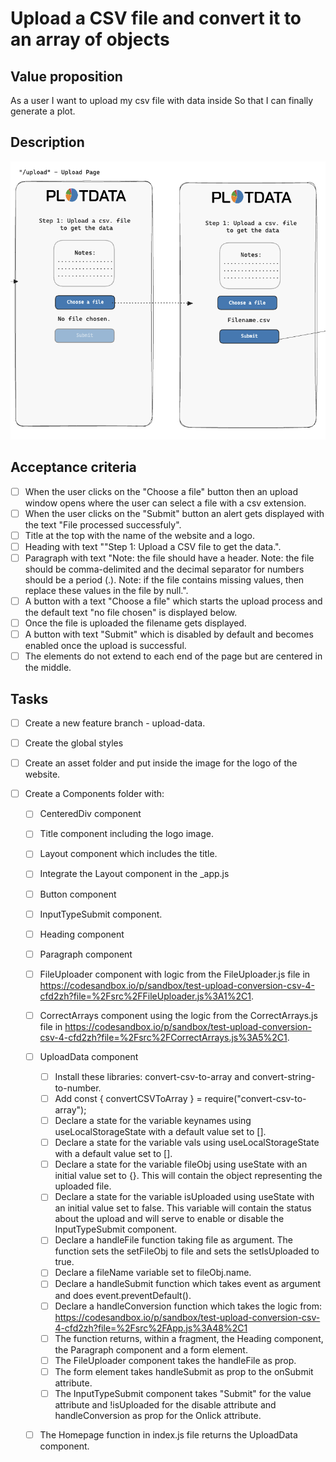 # Upload a CSV file and convert it to an array of objects

## Value proposition

As a user
I want to upload my csv file with data inside
So that I can finally generate a plot.

## Description

![wireframe Upload](/assets/Wireframe-User-Story-1bis.png)

## Acceptance criteria

- [ ] When the user clicks on the "Choose a file" button then an upload window opens where the user can select a file with a csv extension.
- [ ] When the user clicks on the "Submit" button an alert gets displayed with the text "File processed successfuly".
- [ ] Title at the top with the name of the website and a logo.
- [ ] Heading with text ""Step 1: Upload a CSV file to get the data.".
- [ ] Paragraph with text "Note: the file should have a header. Note: the file should be comma-delimited and the decimal separator for numbers should be a period (.). Note: if the file contains missing values, then replace these values in the file by null.".
- [ ] A button with a text "Choose a file" which starts the upload process and the default text "no file chosen" is displayed below.
- [ ] Once the file is uploaded the filename gets displayed.
- [ ] A button with text "Submit" which is disabled by default and becomes enabled once the upload is successful.
- [ ] The elements do not extend to each end of the page but are centered in the middle.

## Tasks

- [ ] Create a new feature branch - upload-data.
- [ ] Create the global styles
- [ ] Create an asset folder and put inside the image for the logo of the website.
- [ ] Create a Components folder with:

  - [ ] CenteredDiv component
  - [ ] Title component including the logo image.
  - [ ] Layout component which includes the title.
  - [ ] Integrate the Layout component in the \_app.js
  - [ ] Button component
  - [ ] InputTypeSubmit component.
  - [ ] Heading component
  - [ ] Paragraph component
  - [ ] FileUploader component with logic from the FileUploader.js file in https://codesandbox.io/p/sandbox/test-upload-conversion-csv-4-cfd2zh?file=%2Fsrc%2FFileUploader.js%3A1%2C1.
  - [ ] CorrectArrays component using the logic from the CorrectArrays.js file in https://codesandbox.io/p/sandbox/test-upload-conversion-csv-4-cfd2zh?file=%2Fsrc%2FCorrectArrays.js%3A5%2C1.

  - [ ] UploadData component

    - [ ] Install these libraries: convert-csv-to-array and convert-string-to-number.
    - [ ] Add const { convertCSVToArray } = require("convert-csv-to-array");
    - [ ] Declare a state for the variable keynames using useLocalStorageState with a default value set to [].
    - [ ] Declare a state for the variable vals using useLocalStorageState with a default value set to [].
    - [ ] Declare a state for the variable fileObj using useState with an initial value set to {}. This will contain the object representing the uploaded file.
    - [ ] Declare a state for the variable isUploaded using useState with an initial value set to false. This variable will contain the status about the upload and will serve to enable or disable the InputTypeSubmit component.
    - [ ] Declare a handleFile function taking file as argument. The function sets the setFileObj to file and sets the setIsUploaded to true.
    - [ ] Declare a fileName variable set to fileObj.name.
    - [ ] Declare a handleSubmit function which takes event as argument and does event.preventDefault().
    - [ ] Declare a handleConversion function which takes the logic from: https://codesandbox.io/p/sandbox/test-upload-conversion-csv-4-cfd2zh?file=%2Fsrc%2FApp.js%3A48%2C1
    - [ ] The function returns, within a fragment, the Heading component, the Paragraph component and a form element.
    - [ ] The FileUploader component takes the handleFile as prop.
    - [ ] The form element takes handleSubmit as prop to the onSubmit attribute.
    - [ ] The InputTypeSubmit component takes "Submit" for the value attribute and !isUploaded for the disable attribute and handleConversion as prop for the Onlick attribute.

  - [ ] The Homepage function in index.js file returns the UploadData component.
